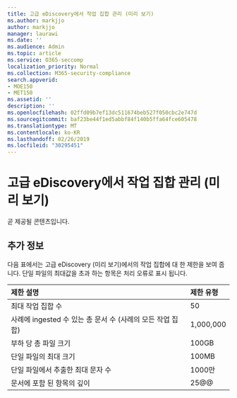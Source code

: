 ```yaml
---
title: 고급 eDiscovery에서 작업 집합 관리 (미리 보기)
ms.author: markjjo
author: markjjo
manager: laurawi
ms.date: ''
ms.audience: Admin
ms.topic: article
ms.service: O365-seccomp
localization_priority: Normal
ms.collection: M365-security-compliance
search.appverid:
- MOE150
- MET150
ms.assetid: ''
description: ''
ms.openlocfilehash: 02ffd09b7ef13dc511674beb527f050cbc2e747d
ms.sourcegitcommit: baf23be44f1ed5abbf84f140b5ffa64fce605478
ms.translationtype: MT
ms.contentlocale: ko-KR
ms.lasthandoff: 02/26/2019
ms.locfileid: "30295451"
---
```

# <a name="manage-working-sets-in-advanced-ediscovery-preview"></a>고급 eDiscovery에서 작업 집합 관리 (미리 보기)  

곧 제공될 콘텐츠입니다.

## <a name="more-information"></a>추가 정보

다음 표에서는 고급 eDiscovery (미리 보기)에서의 작업 집합에 대 한 제한을 보여 줍니다.  단일 파일의 최대값을 초과 하는 항목은 처리 오류로 표시 됩니다.
    
  |**제한 설명**|**제한 유형**|
  |:-----|:-----|
  |최대 작업 집합 수  <br/> |50  <br/> |
  |사례에 ingested 수 있는 총 문서 수 (사례의 모든 작업 집합)  <br/> |1,000,000  <br/> |
  |부하 당 총 파일 크기  <br/> |100GB  <br/> |
  |단일 파일의 최대 크기   <br/> |100MB  <br/> |
  |단일 파일에서 추출한 최대 문자 수  <br/> |1000만  <br/> |
  |문서에 포함 된 항목의 깊이  <br/> |25@@  <br/> |
  


